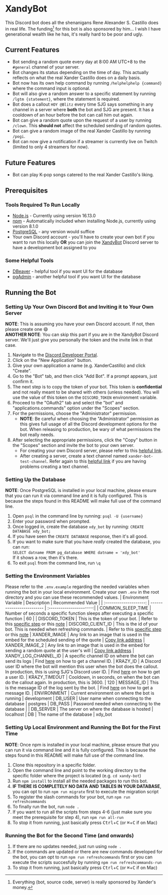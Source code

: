 # XandyBot

This Discord bot does all the shenanigans Rene Alexander S. Castillo does in real life. The funding[^1] for this bot is also sponsored by him... I wish I have generational wealth like he has, it's really hard to be poor and ugly.

## Current Features

- Bot sending a random quote every day at 8:00 AM UTC+8 to the `#general` channel of your server.
- Bot changes its status depending on the time of day. This actually reflects on what the real Xander Castillo does on a daily basis.
- Bot now has its own help command by running `/helphelphelp {command}` where the command input is optional.
- Bot will also give a random answer to a specific statement by running `/lgtm {statement}`, where the statement is required.
- Bot does a callout `HOY @Blitz` every time SJG says something in any channel in a server where **both** the bot and SJG are present. It has a cooldown of an hour before the bot can call him out again.
- Bot can give a random quote upon the request of a user by running `/clown`. This **should not** affect the scheduled sending of random quotes.
- Bot can give a random image of the real Xander Castillo by running `/pogi`.
- Bot can now give a notification if a streamer is currently live on Twitch (limited to only 4 streamers for now).

## Future Features

- Bot can play K-pop songs catered to the real Xander Castillo's liking.

## Prerequisites

### Tools Required To Run Locally

- [Node.js](https://nodejs.org/en/download/) - Currently using version 16.13.0
- [npm](https://nodejs.org/en/download/) - Automatically included when installing Node.js, currently using version 8.1.0
- [PostgreSQL](https://www.postgresql.org/download/) - any version would suffice
- Your own Discord account - you'll have to create your own bot if you want to run this locally **OR** you can join the [XandyBot](https://discord.gg/vAtFk8n9B2) Discord server to have a development bot assigned to you

### Some Helpful Tools

- [DBeaver](https://dbeaver.io/download/) - helpful tool if you want UI for the database
- [pgAdmin](https://www.pgadmin.org/download/) - another helpful tool if you want UI for the database

## Running the Bot

### Setting Up Your Own Discord Bot and Inviting it to Your Own Server

**NOTE**: This is assuming you have your own Discord account. If not, then please create one :smile:\
**ANOTHER NOTE**: You can skip this part if you are in the XandyBot Discord server. We'll just give you personally the token and the invite link in that case. <a name="TOKEN_NOTE"></a>

1. Navigate to the [Discord Developer Portal](https://discord.com/developers/applications).
2. Click on the "New Application" button.
3. Give your own application a name (e.g. XanderCastillo) and click "Create".
4. Go to the "Bot" tab, and then click "Add Bot". If a prompt appears, just confirm it.
5. The next step is to copy the token of your bot. This token is **confidential** and not really meant to be shared with others (unless needed). You will use the value of this token on the `DISCORD_TOKEN` environment variable. <a name="TOKEN_STEP"></a>
6. Proceed to the "OAuth2" tab and select the "bot" and "applications.commands" option under the "Scopes" section.
7. For the permissions, choose the "Administrator" permission.
   - **NOTE**: Be careful when choosing the "Administrator" permission as this gives full usage of all the Discord development options for the bot. When releasing to production, be wary of what permissions the bot really needs.
8. After selecting the appropriate permissions, click the "Copy" button in the "Scopes" section and invite the bot to your own server.
   - For creating your own Discord server, please refer to this [helpful link](https://discord.com/blog/starting-your-first-discord-server).
   - After creating a server, create a text channel named `xander-bot-test-channel`. Refer again to this [helpful link](https://discord.com/blog/starting-your-first-discord-server#:~:text=To%20make%20a%20new%20channel,and%20choose%20%E2%80%9Ccreate%20channel.%E2%80%9D) if you are having problems creating a text channel.

### Setting Up the Database

**NOTE**: Once PostgreSQL is installed in your local machine, please ensure that you can run it via command line and it is fully configured. This is because the steps found in this README will make full use of the command line.

1. Open `psql` in the command line by running: `psql -U {username}`
2. Enter your password when prompted.
3. Once logged in, create the database `xdy_bot` by running: `CREATE DATABASE xdy_bot;`
4. If you have seen the `CREATE DATABASE` response, then it's all good.
5. If you want to make sure that you have _really_ created the database, you can run:\
   `SELECT datname FROM pg_database WHERE datname = 'xdy_bot'`\
   If it shows a row, then it's there.
6. To exit `psql` from the command line, run `\q`

### Setting the Environment Variables

Please refer to the `.env.example` regarding the needed variables when running the bot in your local environment. Create your own `.env` in the root directory and you can use these recommended values.
| Environment Variable | Description | Recommended Value |
| :--------------------: | ------------------------- | :----------------------:|
| COMMON_SLEEP_TIME | Number of seconds a specific function sleeps after executing a specific function | 60 |
| DISCORD_TOKEN | This is the token of your bot. | Refer to this [specific step](#TOKEN_STEP) or this [note](#TOKEN_NOTE)
| DISCORD_CLIENT_ID | This is the id of your bot. This is needed when refreshing commands. | Refer to this [specific step](#TOKEN_STEP) or this [note](#TOKEN_NOTE)
| XANDER_IMAGE | Any link to an image that is used in the embed for the scheduled sending of the quote | [Copy link address](https://media.discordapp.net/attachments/360409354949754881/891605505766727680/dtPI6VG.png?width=350&height=450)
| XANDER_IMAGE_2 | Any link to an image that is used in the embed for sending a random quote at the user's will | [Copy link address](https://media.discordapp.net/attachments/893759325393289256/901420249101008936/NGVL7394.JPG?width=350&height=450)
| XANDY_LOG_CHANNEL_ID | A specific channel ID on where the bot can send its logs | Find [here](https://support.discord.com/hc/en-us/articles/206346498-Where-can-I-find-my-User-Server-Message-ID-#:~:text=On%20Android%20press%20and%20hold,name%20and%20select%20Copy%20ID.) on how to get a channel ID.
| KRAZY_ID | A Discord user ID where the bot will mention this user when the bot does the callout. In production, this is using SJG's Discord user ID. | Find [here](https://support.discord.com/hc/en-us/articles/206346498-Where-can-I-find-my-User-Server-Message-ID-#:~:text=On%20Android%20press%20and%20hold,name%20and%20select%20Copy%20ID.) on how to get a user ID.
| KRAZY_TIMEOUT | Cooldown, in seconds, on when the bot can do the callout again. In production, this is 3600. | 120
| MESSAGE_ID | This is the message ID of the log sent by the bot. | Find [here](https://support.discord.com/hc/en-us/articles/206346498-Where-can-I-find-my-User-Server-Message-ID-#:~:text=On%20Android%20press%20and%20hold,name%20and%20select%20Copy%20ID.) on how to get a message ID.
| ENVIRONMENT | Current environment on where the bot is running | development
| DB_USER | User name when connecting to the database | postgres
| DB_PASS | Password needed when connecting to the database |
| DB_SERVER | The server on where the database is hosted | localhost
| DB | The name of the database | xdy_bot

### Setting Up Local Environment and Running the Bot for the First Time

**NOTE**: Once npm is installed in your local machine, please ensure that you can run it via command line and it is fully configured. This is because the steps found in this README will make full use of the command line.

1. Clone this repository in a specific folder.
2. Open the command line and point to the working directory to the specific folder where the project is located (e.g. `cd xandy-bot`)
3. Run `npm install` to install all the needed packages to run this bot.
4. **IF THERE IS COMPLETELY NO DATA AND TABLES IN YOUR DATABASE**, you can opt to run `npm run migrate` first to execute the migration script
5. To register the slash commands for your bot, run `npm run refreshcommands`
6. To finally run the bot, run `node .`
7. If you want to run all the scripts from steps 4-6 (just make sure you meet the prerequisite for step 4), run `npm run all-run`
8. To stop it from running, just basically press <kbd>Ctrl</kbd>+<kbd>C</kbd> (or <kbd>⌘</kbd>+<kbd>C</kbd> if on Mac)

### Running the Bot for the Second Time (and onwards)

1. If there are no updates needed, just run using `node .`
2. If the commands are updated or there are new commands developed for the bot, you can opt to run `npm run refreshcommands` first or you can execute the scripts succesfully by running `npm run refreshcommands-run`
3. To stop it from running, just basically press <kbd>Ctrl</kbd>+<kbd>C</kbd> (or <kbd>⌘</kbd>+<kbd>C</kbd> if on Mac)

[^1]: Everything (bot, source code, server) is really sponsored by Xander's money.
